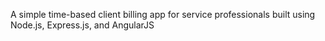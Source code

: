 A simple time-based client billing app for service professionals built using Node.js, Express.js, and AngularJS
